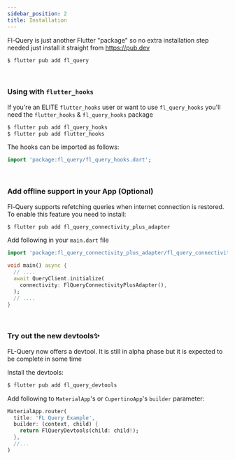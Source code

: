 ```yaml
---
sidebar_position: 2
title: Installation
---
```


Fl-Query is just another Flutter "package" so no extra installation step needed just install it straight from https://pub.dev

```bash
$ flutter pub add fl_query
```
<br/>

### Using with `flutter_hooks`

If you're an ELITE `flutter_hooks` user or want to use `fl_query_hooks` you'll need the `flutter_hooks` & `fl_query_hooks` package

```bash
$ flutter pub add fl_query_hooks
$ flutter pub add flutter_hooks
```

The hooks can be imported as follows:

```dart
import 'package:fl_query/fl_query_hooks.dart';
```
<br/>

### Add offline support in your App (Optional)

Fl-Query supports refetching queries when internet connection is restored. To enable this feature you need to install:

```bash
$ flutter pub add fl_query_connectivity_plus_adapter
```

Add following in your `main.dart` file

```dart
import 'package:fl_query_connectivity_plus_adapter/fl_query_connectivity_plus_adapter.dart';

void main() async {
  // ....
  await QueryClient.initialize(
    connectivity: FlQueryConnectivityPlusAdapter(),
  );
  // ....
}
```
<br/>

### Try out the new devtools✨

FL-Query now offers a devtool. It is still in alpha phase but it is expected to be complete in some time

Install the devtools:

```bash
$ flutter pub add fl_query_devtools
```

Add following to `MaterialApp`'s or `CupertinoApp`'s `builder` parameter:

```dart
MaterialApp.router(
  title: 'FL Query Example',
  builder: (context, child) {
    return FlQueryDevtools(child: child!);
  },
  //...
)
```